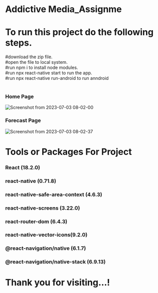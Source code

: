 # Addictive Media_Assignme




# To run this project do the following steps.
#download the zip file.
<br/>
#open the file to local system.
<br/>
#run npm i to install node modules.
<br/>
#run npx react-native start to run the app.
<br/>
 #run npx react-native run-android to run anndroid
<br/>
<br/>

### Home Page 
![Screenshot from 2023-07-03 08-02-00](https://github.com/VikashKumarNokha/addictive_weather_vikash/assets/87219068/b61abe85-7853-4156-a8ca-bd05647af42f)

### Forecast Page
![Screenshot from 2023-07-03 08-02-37](https://github.com/VikashKumarNokha/addictive_weather_vikash/assets/87219068/6a628c36-c821-4551-96ee-a7b141e4f664)



# Tools or Packages For Project 
### React (18.2.0)
### react-native (0.71.8)
### react-native-safe-area-context (4.6.3)
### react-native-screens (3.22.0)
### react-router-dom (6.4.3)
### react-native-vector-icons(9.2.0)
### @react-navigation/native (6.1.7)
### @react-navigation/native-stack (6.9.13)





<h1>Thank you for visiting...!</h1>
